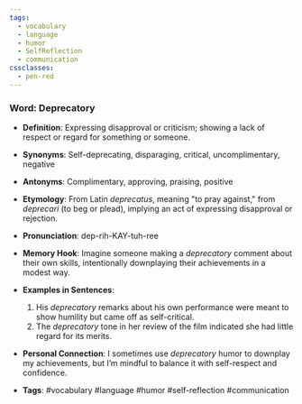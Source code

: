 ```yaml
---
tags:
  - vocabulary
  - language
  - humor
  - SelfReflection
  - communication
cssclasses:
  - pen-red
---
```


### **Word**: Deprecatory

- **Definition**: Expressing disapproval or criticism; showing a lack of respect or regard for something or someone.

- **Synonyms**: Self-deprecating, disparaging, critical, uncomplimentary, negative

- **Antonyms**: Complimentary, approving, praising, positive

- **Etymology**: From Latin *deprecatus*, meaning "to pray against," from *deprecari* (to beg or plead), implying an act of expressing disapproval or rejection.

- **Pronunciation**: dep-rih-KAY-tuh-ree

- **Memory Hook**: Imagine someone making a *deprecatory* comment about their own skills, intentionally downplaying their achievements in a modest way.

- **Examples in Sentences**:
  1. His *deprecatory* remarks about his own performance were meant to show humility but came off as self-critical.
  2. The *deprecatory* tone in her review of the film indicated she had little regard for its merits.

- **Personal Connection**: I sometimes use *deprecatory* humor to downplay my achievements, but I’m mindful to balance it with self-respect and confidence.

- **Tags**: #vocabulary #language #humor #self-reflection #communication

